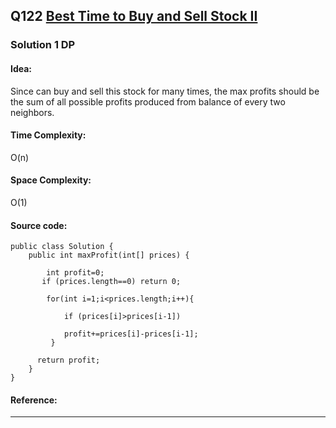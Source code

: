 ## Q122 [Best Time to Buy and Sell Stock II](https://leetcode.com/problems/best-time-to-buy-and-sell-stock-ii/) 

### Solution 1 DP
#### Idea:
Since can buy and sell this stock for many times, the max profits should be the sum of all possible profits produced from balance of every two neighbors.
#### Time Complexity:
O(n)
#### Space Complexity:
O(1)
#### Source code:
```
public class Solution {
    public int maxProfit(int[] prices) {
           
        int profit=0;
       if (prices.length==0) return 0;
       
        for(int i=1;i<prices.length;i++){
                       
            if (prices[i]>prices[i-1])
                
            profit+=prices[i]-prices[i-1];
         }

      return profit;
    }
}

```
#### Reference:

---

